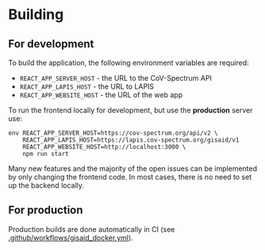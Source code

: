 # Building

## For development

To build the application, the following environment variables are required:

- `REACT_APP_SERVER_HOST` - the URL to the CoV-Spectrum API
- `REACT_APP_LAPIS_HOST` - the URL to LAPIS
- `REACT_APP_WEBSITE_HOST` - the URL of the web app

To run the frontend locally for development, but use the **production** server use:

```
env REACT_APP_SERVER_HOST=https://cov-spectrum.org/api/v2 \
    REACT_APP_LAPIS_HOST=https://lapis.cov-spectrum.org/gisaid/v1
    REACT_APP_WEBSITE_HOST=http://localhost:3000 \
    npm run start
```

Many new features and the majority of the open issues can be implemented by only changing the frontend code. In most cases, there is no need to set up the backend locally.

## For production

Production builds are done automatically in CI (see [.github/workflows/gisaid_docker.yml](/.github/workflows/gisaid_docker.yml)).
